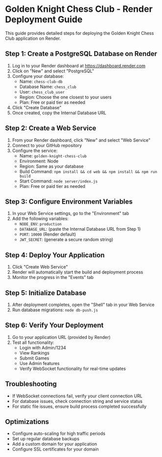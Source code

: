 # Golden Knight Chess Club - Render Deployment Guide

This guide provides detailed steps for deploying the Golden Knight Chess Club application on Render.

## Step 1: Create a PostgreSQL Database on Render
1. Log in to your Render dashboard at https://dashboard.render.com
2. Click on "New" and select "PostgreSQL"
3. Configure your database:
   - Name: `chess-club-db`
   - Database Name: `chess_club`
   - User: `chess_club_user`
   - Region: Choose the one closest to your users
   - Plan: Free or paid tier as needed
4. Click "Create Database"
5. Once created, copy the Internal Database URL

## Step 2: Create a Web Service
1. From your Render dashboard, click "New" and select "Web Service"
2. Connect to your GitHub repository
3. Configure the service:
   - Name: `golden-knight-chess-club`
   - Environment: Node
   - Region: Same as your database
   - Build Command: `npm install && cd web && npm install && npm run build`
   - Start Command: `node server/index.js`
   - Plan: Free or paid tier as needed

## Step 3: Configure Environment Variables
1. In your Web Service settings, go to the "Environment" tab
2. Add the following variables:
   - `NODE_ENV`: `production`
   - `DATABASE_URL`: (paste the Internal Database URL from Step 1)
   - `PORT`: `10000` (Render default)
   - `JWT_SECRET`: (generate a secure random string)

## Step 4: Deploy Your Application
1. Click "Create Web Service"
2. Render will automatically start the build and deployment process
3. Monitor the progress in the "Events" tab

## Step 5: Initialize Database
1. After deployment completes, open the "Shell" tab in your Web Service
2. Run database migrations: `node db-push.js`

## Step 6: Verify Your Deployment
1. Go to your application URL (provided by Render)
2. Test all functionality:
   - Login with Admin/1234
   - View Rankings
   - Submit Games
   - Use Admin features
   - Verify WebSocket functionality for real-time updates

## Troubleshooting
- If WebSocket connections fail, verify your client connection URL
- For database issues, check connection string and service status
- For static file issues, ensure build process completed successfully

## Optimizations
- Configure auto-scaling for high traffic periods
- Set up regular database backups
- Add a custom domain for your application
- Configure SSL certificates for your domain
